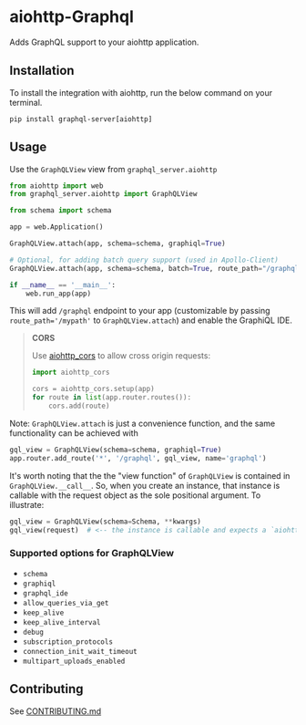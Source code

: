 # aiohttp-Graphql

Adds GraphQL support to your aiohttp application.

## Installation

To install the integration with aiohttp, run the below command on your terminal.

`pip install graphql-server[aiohttp]`

## Usage

Use the `GraphQLView` view from `graphql_server.aiohttp`

```python
from aiohttp import web
from graphql_server.aiohttp import GraphQLView

from schema import schema

app = web.Application()

GraphQLView.attach(app, schema=schema, graphiql=True)

# Optional, for adding batch query support (used in Apollo-Client)
GraphQLView.attach(app, schema=schema, batch=True, route_path="/graphql/batch")

if __name__ == '__main__':
    web.run_app(app)
```

This will add `/graphql` endpoint to your app (customizable by passing `route_path='/mypath'` to `GraphQLView.attach`) and enable the GraphiQL IDE.
> **CORS**
> 
> Use [aiohttp_cors](https://github.com/aio-libs/aiohttp-cors) to allow cross origin requests:
> ```python
> import aiohttp_cors
> 
> cors = aiohttp_cors.setup(app)
> for route in list(app.router.routes()):
>     cors.add(route)
> ```


Note: `GraphQLView.attach` is just a convenience function, and the same functionality can be achieved with

```python
gql_view = GraphQLView(schema=schema, graphiql=True)
app.router.add_route('*', '/graphql', gql_view, name='graphql')
```

It's worth noting that the the "view function" of `GraphQLView` is contained in `GraphQLView.__call__`. So, when you create an instance, that instance is callable with the request object as the sole positional argument. To illustrate:

```python
gql_view = GraphQLView(schema=Schema, **kwargs)
gql_view(request)  # <-- the instance is callable and expects a `aiohttp.web.Request` object.
```

### Supported options for GraphQLView

* `schema`
* `graphiql`
* `graphql_ide`
* `allow_queries_via_get`
* `keep_alive`
* `keep_alive_interval`
* `debug`
* `subscription_protocols`
* `connection_init_wait_timeout`
* `multipart_uploads_enabled`

## Contributing
See [CONTRIBUTING.md](../CONTRIBUTING.md)

